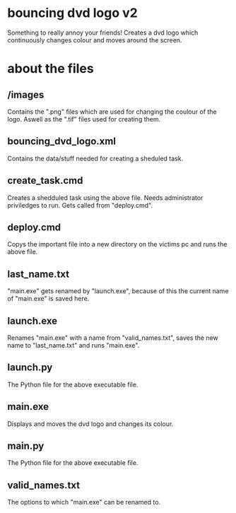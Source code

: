 # bouncing dvd logo v2
Something to really annoy your friends!
Creates a dvd logo which continuously changes colour and moves around the screen.
# about the files
## /images
Contains the ".png" files which are used for changing the coulour of the logo. Aswell as the ".tif" files used for creating them.
## bouncing_dvd_logo.xml
Contains the data/stuff needed for creating a sheduled task.
## create_task.cmd
Creates a shedduled task using the above file. Needs administrator priviledges to run. Gets called from "deploy.cmd".
## deploy.cmd
Copys the important file into a new directory on the victims pc and runs the above file.
## last_name.txt
"main.exe" gets renamed by "launch.exe", because of this the current name of "main.exe" is saved here.
## launch.exe
Renames "main.exe" with a name from "valid_names.txt", saves the new name to "last_name.txt" and runs "main.exe".
## launch.py
The Python file for the above executable file.
## main.exe
Displays and moves the dvd logo and changes its colour.
## main.py
The Python file for the above executable file.
## valid_names.txt
The options to which "main.exe" can be renamed to.